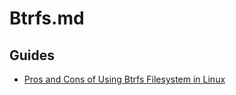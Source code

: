 # Btrfs.md

## Guides

* [Pros and Cons of Using Btrfs Filesystem in Linux](https://itsfoss.com/btrfs/)

